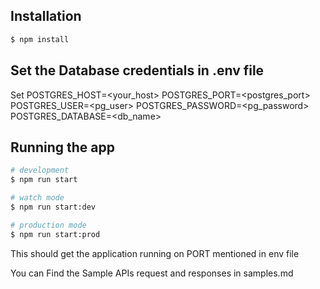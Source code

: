 ## Installation

```bash
$ npm install
```

## Set the Database credentials in .env file
Set 
POSTGRES_HOST=<your_host>
POSTGRES_PORT=<postgres_port>
POSTGRES_USER=<pg_user>
POSTGRES_PASSWORD=<pg_password>
POSTGRES_DATABASE=<db_name>

## Running the app

```bash
# development
$ npm run start

# watch mode
$ npm run start:dev

# production mode
$ npm run start:prod
```
This should get the application running on PORT mentioned in env file

You can Find the Sample APIs request and responses in samples.md